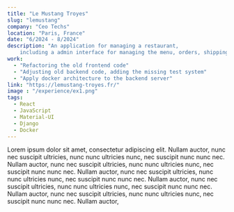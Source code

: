 ```yaml
---
title: "Le Mustang Troyes"
slug: "lemustang"
company: "Ceo Techs"
location: "Paris, France"
date: "6/2024 - 8/2024"
description: "An application for managing a restaurant,
    including a admin interface for managing the menu, orders, shipping,and payment."
work:
  - "Refactoring the old frontend code"
  - "Adjusting old backend code, adding the missing test system"
  - "Apply docker architecture to the backend server"
link: "https://lemustang-troyes.fr/"
image : "/experience/ex1.png"
tags:
  - React
  - JavaScript
  - Material-UI
  - Django
  - Docker
---
```


Lorem ipsum dolor sit amet, consectetur adipiscing elit. Nullam auctor, nunc nec
suscipit ultricies, nunc nunc ultricies nunc, nec suscipit nunc nunc nec. Nullam
auctor, nunc nec suscipit ultricies, nunc nunc ultricies nunc, nec suscipit nunc
nunc nec. Nullam auctor, nunc nec suscipit ultricies, nunc nunc ultricies nunc,
nec suscipit nunc nunc nec. Nullam auctor, nunc nec suscipit ultricies, nunc nunc
ultricies nunc, nec suscipit nunc nunc nec. Nullam auctor, nunc nec suscipit
ultricies, nunc nunc ultricies nunc, nec suscipit nunc nunc nec. Nullam auctor,